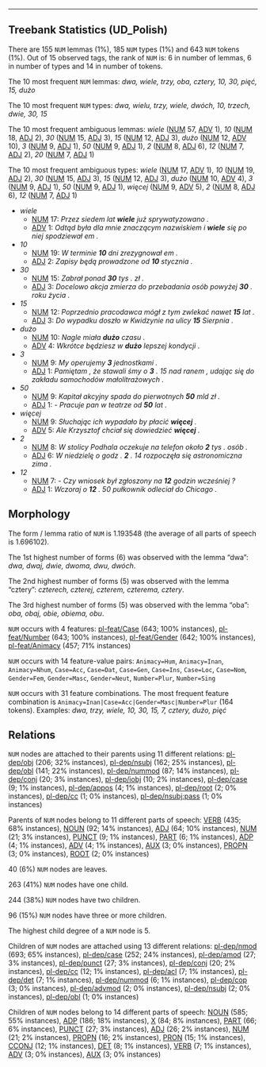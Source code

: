 

--------------------------------------------------------------------------------

## Treebank Statistics (UD_Polish)

There are 155 `NUM` lemmas (1%), 185 `NUM` types (1%) and 643 `NUM` tokens (1%).
Out of 15 observed tags, the rank of `NUM` is: 6 in number of lemmas, 6 in number of types and 14 in number of tokens.

The 10 most frequent `NUM` lemmas: <em>dwa, wiele, trzy, oba, cztery, 10, 30, pięć, 15, dużo</em>

The 10 most frequent `NUM` types:  <em>dwa, wielu, trzy, wiele, dwóch, 10, trzech, dwie, 30, 15</em>

The 10 most frequent ambiguous lemmas: <em>wiele</em> ([NUM]() 57, [ADV]() 1), <em>10</em> ([NUM]() 18, [ADJ]() 2), <em>30</em> ([NUM]() 15, [ADJ]() 3), <em>15</em> ([NUM]() 12, [ADJ]() 3), <em>dużo</em> ([NUM]() 12, [ADV]() 10), <em>3</em> ([NUM]() 9, [ADJ]() 1), <em>50</em> ([NUM]() 9, [ADJ]() 1), <em>2</em> ([NUM]() 8, [ADJ]() 6), <em>12</em> ([NUM]() 7, [ADJ]() 2), <em>20</em> ([NUM]() 7, [ADJ]() 1)

The 10 most frequent ambiguous types:  <em>wiele</em> ([NUM]() 17, [ADV]() 1), <em>10</em> ([NUM]() 19, [ADJ]() 2), <em>30</em> ([NUM]() 15, [ADJ]() 3), <em>15</em> ([NUM]() 12, [ADJ]() 3), <em>dużo</em> ([NUM]() 10, [ADV]() 4), <em>3</em> ([NUM]() 9, [ADJ]() 1), <em>50</em> ([NUM]() 9, [ADJ]() 1), <em>więcej</em> ([NUM]() 9, [ADV]() 5), <em>2</em> ([NUM]() 8, [ADJ]() 6), <em>12</em> ([NUM]() 7, [ADJ]() 1)


* <em>wiele</em>
  * [NUM]() 17: <em>Przez siedem lat <b>wiele</b> już sprywatyzowano .</em>
  * [ADV]() 1: <em>Odtąd była dla mnie znaczącym nazwiskiem i <b>wiele</b> się po niej spodziewał em .</em>
* <em>10</em>
  * [NUM]() 19: <em>W terminie <b>10</b> dni zrezygnował em .</em>
  * [ADJ]() 2: <em>Zapisy będą prowadzone od <b>10</b> stycznia .</em>
* <em>30</em>
  * [NUM]() 15: <em>Zabrał ponad <b>30</b> tys . zł .</em>
  * [ADJ]() 3: <em>Docelowo akcja zmierza do przebadania osób powyżej <b>30</b> . roku życia .</em>
* <em>15</em>
  * [NUM]() 12: <em>Poprzednio pracodawca mógł z tym zwlekać nawet <b>15</b> lat .</em>
  * [ADJ]() 3: <em>Do wypadku doszło w Kwidzynie na ulicy <b>15</b> Sierpnia .</em>
* <em>dużo</em>
  * [NUM]() 10: <em>Nagle miała <b>dużo</b> czasu .</em>
  * [ADV]() 4: <em>Wkrótce będziesz w <b>dużo</b> lepszej kondycji .</em>
* <em>3</em>
  * [NUM]() 9: <em>My operujemy <b>3</b> jednostkami .</em>
  * [ADJ]() 1: <em>Pamiętam , że stawali śmy o <b>3</b> . 15 nad ranem , udając się do zakładu samochodów małolitrażowych .</em>
* <em>50</em>
  * [NUM]() 9: <em>Kapitał akcyjny spada do pierwotnych <b>50</b> mld zł .</em>
  * [ADJ]() 1: <em>- Pracuje pan w teatrze od <b>50</b> lat .</em>
* <em>więcej</em>
  * [NUM]() 9: <em>Słuchając ich wypadało by płacić <b>więcej</b> .</em>
  * [ADV]() 5: <em>Ale Krzysztof chciał się dowiedzieć <b>więcej</b> .</em>
* <em>2</em>
  * [NUM]() 8: <em>W stolicy Podhala oczekuje na telefon około <b>2</b> tys . osób .</em>
  * [ADJ]() 6: <em>W niedzielę o godz . <b>2</b> . 14 rozpoczęła się astronomiczna zima .</em>
* <em>12</em>
  * [NUM]() 7: <em>- Czy wniosek był zgłoszony na <b>12</b> godzin wcześniej ?</em>
  * [ADJ]() 1: <em>Wczoraj o <b>12</b> . 50 pułkownik odleciał do Chicago .</em>

## Morphology

The form / lemma ratio of `NUM` is 1.193548 (the average of all parts of speech is 1.696102).

The 1st highest number of forms (6) was observed with the lemma “dwa”: <em>dwa, dwaj, dwie, dwoma, dwu, dwóch</em>.

The 2nd highest number of forms (5) was observed with the lemma “cztery”: <em>czterech, czterej, czterem, czterema, cztery</em>.

The 3rd highest number of forms (5) was observed with the lemma “oba”: <em>oba, obaj, obie, obiema, obu</em>.

`NUM` occurs with 4 features: [pl-feat/Case]() (643; 100% instances), [pl-feat/Number]() (643; 100% instances), [pl-feat/Gender]() (642; 100% instances), [pl-feat/Animacy]() (457; 71% instances)

`NUM` occurs with 14 feature-value pairs: `Animacy=Hum`, `Animacy=Inan`, `Animacy=Nhum`, `Case=Acc`, `Case=Dat`, `Case=Gen`, `Case=Ins`, `Case=Loc`, `Case=Nom`, `Gender=Fem`, `Gender=Masc`, `Gender=Neut`, `Number=Plur`, `Number=Sing`

`NUM` occurs with 31 feature combinations.
The most frequent feature combination is `Animacy=Inan|Case=Acc|Gender=Masc|Number=Plur` (164 tokens).
Examples: <em>dwa, trzy, wiele, 10, 30, 15, 7, cztery, dużo, pięć</em>


## Relations

`NUM` nodes are attached to their parents using 11 different relations: [pl-dep/obj]() (206; 32% instances), [pl-dep/nsubj]() (162; 25% instances), [pl-dep/obl]() (141; 22% instances), [pl-dep/nummod]() (87; 14% instances), [pl-dep/conj]() (20; 3% instances), [pl-dep/iobj]() (10; 2% instances), [pl-dep/case]() (9; 1% instances), [pl-dep/appos]() (4; 1% instances), [pl-dep/root]() (2; 0% instances), [pl-dep/cc]() (1; 0% instances), [pl-dep/nsubj:pass]() (1; 0% instances)

Parents of `NUM` nodes belong to 11 different parts of speech: [VERB]() (435; 68% instances), [NOUN]() (92; 14% instances), [ADJ]() (64; 10% instances), [NUM]() (21; 3% instances), [PUNCT]() (9; 1% instances), [PART]() (6; 1% instances), [ADP]() (4; 1% instances), [ADV]() (4; 1% instances), [AUX]() (3; 0% instances), [PROPN]() (3; 0% instances), [ROOT]() (2; 0% instances)

40 (6%) `NUM` nodes are leaves.

263 (41%) `NUM` nodes have one child.

244 (38%) `NUM` nodes have two children.

96 (15%) `NUM` nodes have three or more children.

The highest child degree of a `NUM` node is 5.

Children of `NUM` nodes are attached using 13 different relations: [pl-dep/nmod]() (693; 65% instances), [pl-dep/case]() (252; 24% instances), [pl-dep/amod]() (27; 3% instances), [pl-dep/punct]() (27; 3% instances), [pl-dep/conj]() (20; 2% instances), [pl-dep/cc]() (12; 1% instances), [pl-dep/acl]() (7; 1% instances), [pl-dep/det]() (7; 1% instances), [pl-dep/nummod]() (6; 1% instances), [pl-dep/cop]() (3; 0% instances), [pl-dep/advmod]() (2; 0% instances), [pl-dep/nsubj]() (2; 0% instances), [pl-dep/obl]() (1; 0% instances)

Children of `NUM` nodes belong to 14 different parts of speech: [NOUN]() (585; 55% instances), [ADP]() (186; 18% instances), [X]() (84; 8% instances), [PART]() (66; 6% instances), [PUNCT]() (27; 3% instances), [ADJ]() (26; 2% instances), [NUM]() (21; 2% instances), [PROPN]() (16; 2% instances), [PRON]() (15; 1% instances), [CCONJ]() (12; 1% instances), [DET]() (8; 1% instances), [VERB]() (7; 1% instances), [ADV]() (3; 0% instances), [AUX]() (3; 0% instances)

